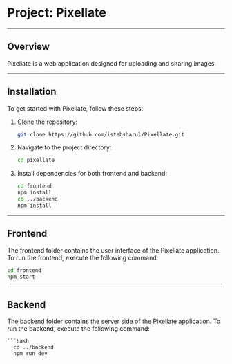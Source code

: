 ﻿# Project: Pixellate

---

## Overview

Pixellate is a web application designed for uploading and sharing images.

---

## Installation

To get started with Pixellate, follow these steps:

1. Clone the repository:

   ```bash
   git clone https://github.com/istebsharul/Pixellate.git
   ```

2. Navigate to the project directory:

   ```bash
   cd pixellate
   ```

3. Install dependencies for both frontend and backend:
   ```bash
   cd frontend
   npm install
   cd ../backend
   npm install
   ```

---

## Frontend

The frontend folder contains the user interface of the Pixellate application.
To run the frontend, execute the following command:

   ```bash
   cd frontend
   npm start
   ```

---

## Backend

The backend folder contains the server side of the Pixellate application.
To run the backend, execute the following command:

    ```bash
      cd ../backend
      npm run dev
   ```
